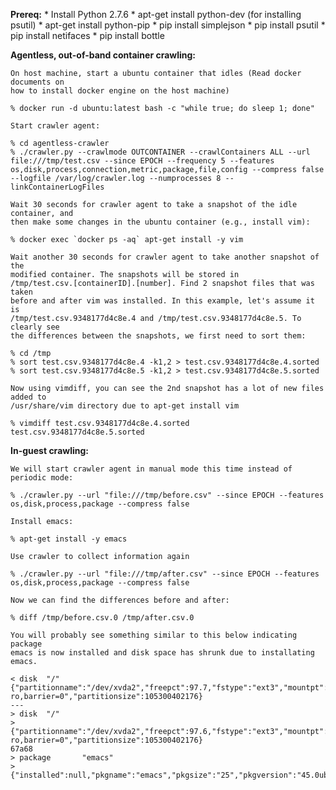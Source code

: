 
**Prereq:**
	* Install Python 2.7.6
	* apt-get install python-dev (for installing psutil)
	* apt-get install python-pip
	* pip install simplejson
	* pip install psutil
	* pip install netifaces
	* pip install bottle

**Agentless, out-of-band container crawling:**

	On host machine, start a ubuntu container that idles (Read docker documents on
	how to install docker engine on the host machine)

	% docker run -d ubuntu:latest bash -c "while true; do sleep 1; done"

	Start crawler agent:

	% cd agentless-crawler
	% ./crawler.py --crawlmode OUTCONTAINER --crawlContainers ALL --url
	file:///tmp/test.csv --since EPOCH --frequency 5 --features
	os,disk,process,connection,metric,package,file,config --compress false
	--logfile /var/log/crawler.log --numprocesses 8 --linkContainerLogFiles

	Wait 30 seconds for crawler agent to take a snapshot of the idle container, and
	then make some changes in the ubuntu container (e.g., install vim):

	% docker exec `docker ps -aq` apt-get install -y vim

	Wait another 30 seconds for crawler agent to take another snapshot of the
	modified container. The snapshots will be stored in
	/tmp/test.csv.[containerID].[number]. Find 2 snapshot files that was taken
	before and after vim was installed. In this example, let's assume it is
	/tmp/test.csv.9348177d4c8e.4 and /tmp/test.csv.9348177d4c8e.5. To clearly see
	the differences between the snapshots, we first need to sort them:

	% cd /tmp
	% sort test.csv.9348177d4c8e.4 -k1,2 > test.csv.9348177d4c8e.4.sorted
	% sort test.csv.9348177d4c8e.5 -k1,2 > test.csv.9348177d4c8e.5.sorted

	Now using vimdiff, you can see the 2nd snapshot has a lot of new files added to
	/usr/share/vim directory due to apt-get install vim

	% vimdiff test.csv.9348177d4c8e.4.sorted test.csv.9348177d4c8e.5.sorted

**In-guest crawling:**

	We will start crawler agent in manual mode this time instead of periodic mode:

	% ./crawler.py --url "file:///tmp/before.csv" --since EPOCH --features
	os,disk,process,package --compress false

	Install emacs:

	% apt-get install -y emacs

	Use crawler to collect information again

	% ./crawler.py --url "file:///tmp/after.csv" --since EPOCH --features
	os,disk,process,package --compress false

	Now we can find the differences before and after:

	% diff /tmp/before.csv.0 /tmp/after.csv.0

	You will probably see something similar to this below indicating package
	emacs is now installed and disk space has shrunk due to installating emacs.

	< disk  "/"
	{"partitionname":"/dev/xvda2","freepct":97.7,"fstype":"ext3","mountpt":"/","mountopts":"rw,noatime,errors=remount-ro,barrier=0","partitionsize":105300402176}
	---
	> disk  "/"
	> {"partitionname":"/dev/xvda2","freepct":97.6,"fstype":"ext3","mountpt":"/","mountopts":"rw,noatime,errors=remount-ro,barrier=0","partitionsize":105300402176}
	67a68
	> package       "emacs"
	> {"installed":null,"pkgname":"emacs","pkgsize":"25","pkgversion":"45.0ubuntu1"}


